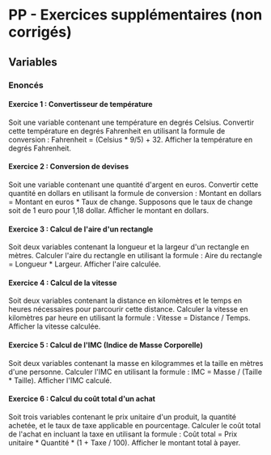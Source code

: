 # PP - Exercices supplémentaires (non corrigés) 

## Variables

### Enoncés

#### Exercice 1 : Convertisseur de température
Soit une variable contenant une température en degrés Celsius. Convertir cette température en degrés Fahrenheit en utilisant la formule de conversion : Fahrenheit = (Celsius * 9/5) + 32. Afficher la température en degrés Fahrenheit.

#### Exercice 2 : Conversion de devises
Soit une variable contenant une quantité d'argent en euros. Convertir cette quantité en dollars en utilisant la formule de conversion : Montant en dollars = Montant en euros * Taux de change. Supposons que le taux de change soit de 1 euro pour 1,18 dollar. Afficher le montant en dollars.

#### Exercice 3 : Calcul de l'aire d'un rectangle
Soit deux variables contenant la longueur et la largeur d'un rectangle en mètres. Calculer l'aire du rectangle en utilisant la formule : Aire du rectangle = Longueur * Largeur. Afficher l'aire calculée.

#### Exercice 4 : Calcul de la vitesse
Soit deux variables contenant la distance en kilomètres et le temps en heures nécessaires pour parcourir cette distance. Calculer la vitesse en kilomètres par heure en utilisant la formule : Vitesse = Distance / Temps. Afficher la vitesse calculée.

#### Exercice 5 : Calcul de l'IMC (Indice de Masse Corporelle)
Soit deux variables contenant la masse en kilogrammes et la taille en mètres d'une personne. Calculer l'IMC en utilisant la formule : IMC = Masse / (Taille * Taille). Afficher l'IMC calculé.

#### Exercice 6 : Calcul du coût total d'un achat
Soit trois variables contenant le prix unitaire d'un produit, la quantité achetée, et le taux de taxe applicable en pourcentage. Calculer le coût total de l'achat en incluant la taxe en utilisant la formule : Coût total = Prix unitaire * Quantité * (1 + Taxe / 100). Afficher le montant total à payer.